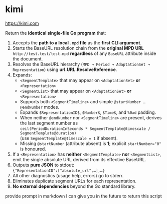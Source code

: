 # kimi

https://kimi.com

Return the **identical single-file Go program** that:

1. Accepts the **path to a local `.mpd` file** as the **first CLI argument**.
2. Starts the BaseURL resolution chain from the **original MPD URL**  
   `http://test.test/test.mpd` **regardless** of any `BaseURL` attribute inside the document.
3. Resolves the BaseURL hierarchy (`MPD → Period → AdaptationSet → Representation`) using **url.URL.ResolveReference**.
4. Expands:
   - `<SegmentTemplate>` that may appear on `<AdaptationSet>` **or** `<Representation>`  
   - `<SegmentList>` that may appear on `<AdaptationSet>` **or** `<Representation>`
   - Supports both `<SegmentTimeline>` and simple `@startNumber … @endNumber` modes.
   - Expands `$RepresentationID$`, `$Number$`, `$Time$`, and `%0xd` padding.
   - When neither `@endNumber` nor `<SegmentTimeline>` are present, derives the last segment number as  
     `ceil(PeriodDurationInSeconds * SegmentTemplate@timescale / SegmentTemplate@duration)`  
     (use `SegmentTemplate@timescale = 1` if absent).
   - Missing `@startNumber` (attribute absent) is **1**; explicit `startNumber="0"` is honoured.
5. If a `<Representation>` has **neither** `<SegmentTemplate>` **nor** `<SegmentList>`, emit the single absolute URL derived from its effective BaseURL.
6. Outputs **pure JSON** to stdout:  
   `{"RepresentationID":["absolute_url",…],…}`
7. All other diagnostics (usage help, errors) go to stderr.
8. Eliminates duplicate segment URLs for each representation.
9. **No external dependencies** beyond the Go standard library.

provide prompt in markdown I can give you in the future to return this script
